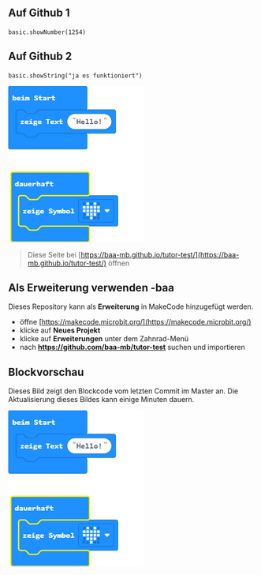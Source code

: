## Auf Github 1

```blocks
basic.showNumber(1254)
```
## Auf Github 2
```blocks
basic.showString("ja es funktioniert")
```


![Eine gerenderte Ansicht der Blöcke](https://github.com/baa-mb/tutor-test/raw/master/.github/makecode/blocks.png)

> Diese Seite bei [https://baa-mb.github.io/tutor-test/](https://baa-mb.github.io/tutor-test/) öffnen

## Als Erweiterung verwenden -baa

Dieses Repository kann als **Erweiterung** in MakeCode hinzugefügt werden.

* öffne [https://makecode.microbit.org/](https://makecode.microbit.org/)
* klicke auf **Neues Projekt**
* klicke auf **Erweiterungen** unter dem Zahnrad-Menü
* nach **https://github.com/baa-mb/tutor-test** suchen und importieren


## Blockvorschau

Dieses Bild zeigt den Blockcode vom letzten Commit im Master an.
Die Aktualisierung dieses Bildes kann einige Minuten dauern.

![Eine gerenderte Ansicht der Blöcke](https://github.com/baa-mb/tutor-test/raw/master/.github/makecode/blocks.png)
<script>
makeCodeRender(“{{ site.makecode.home_url }}”, “{{ site.github.owner_name }}/{{ site.github.repository_name }}”);
</script>
<!--stackedit_data:
eyJoaXN0b3J5IjpbMTI3OTU0Nzk4OCwtMjA4NjI3NDE5MCwxNT
g0NjcyNDk0LC0xNzk5NTAxODgwLDkwNzkwNjE1NF19
-->